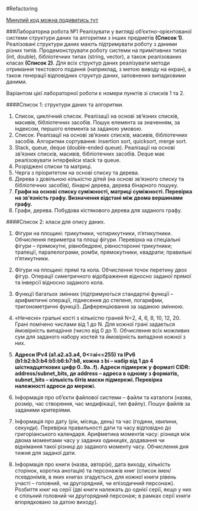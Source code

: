 #Refactoring

[Минулий код можна подивитись тут](https://github.com/knu-2nd-tochanenko/OOP/tree/master/Algorithms%2C%20Qt%20and%20Libraries/Graph-IP-Addresses)

###Лабораторна робота №1
Реалізувати у вигляді об’єктно-орієнтованої системи структури даних та
алгоритми з інших предметів **(Список 1)**. Реалізовані структури даних мають
підтримувати роботу з даними різних типів. Продемонструвати роботу
системи на примітивних типах (int, double), бібліотечних типах (string,
vector), а також реалізованих класах **(Список 2)**. Для всіх структур даних
реалізувати методи отримання текстового подання (наприклад, з метою
виводу на екран), а також генерації відповідних структур даних, заповнених
випадковими даними.

Варіантом цієї лабораторної роботи є номери пунктів зі списків 1 та 2.

####Список 1: структури даних та алгоритми.
1. Список, циклічний список. Реалізації на основі зв’язних списків,
масивів, бібліотечних засобів. Пошук елемента за значенням, за
індексом, першого елемента за заданою умовою.
2. Список. Реалізації на основі зв’язних списків, масивів, бібліотечних
засобів. Алгоритми сортування: insertion sort, quicksort, merge sort.
3. Stack, queue, deque (double-ended queue). Реалізації на основі зв’язних
списків, масивів, бібліотечних засобів. Deque має реалізовувати
інтерфейси stack та queue.
4. Розріджені списки та матриці.
5. Черга з пріоритетом на основі списку та дерева.
6. Дерева з довільною кількістю дітей (на основі зв’язного списку та
бібліотечних засобів), бінарні дерева, дерева бінарного пошуку.
7. **Графи на основі списку суміжності, матриці суміжності. Перевірка на
зв’язність графу. Визначення відстані між двома вершинами графу.**
8. Графи, дерева. Побудова кістякового дерева для заданого графу.

####Список 2: класи для опису даних.
1. Фігури на площині: трикутники, чотирикутники, п’ятикутники.
Обчислення периметра та площі фігури. Перевірка на спеціальні фігури
– прямокутні, рівнобедрені, рівносторонні трикутники; трапеції,
паралелограми, ромби, прямокутники, квадрати; правильні
п’ятикутники.

2. Фігури на площині: прямі та кола. Обчислення точок перетину двох
фігур. Операції симетричного відображення відносно заданої прямої та
інверсії відносно заданого кола.
3. Функції багатьох змінних (підтримуються стандартні функції –
арифметичні операції, піднесення до степеня, логарифми,
тригонометричні функції). Диференціювання за заданою змінною.
4. «Нечесні» гральні кості з кількістю граней N=2, 4, 6, 8, 10, 12, 20. Грані
помічено числами від 1 до N. Для кожної грані задається ймовірність
випадіння (число від 0 до 1). Обчислення всіх можливих сум для
заданого набору костей та ймовірність випадіння кожної з них.
5. **Адреси IPv4 (a1.a2.a3.a4, 0&lt;=ai&lt;=255) та IPv6 (b1:b2:b3:b4:b5:b6:b7:b8,
кожна з bi – набір від 1 до 4 шістнадцяткових цифр 0..9a..f). Адреси
підмереж у форматі CIDR: address/subnet_bits, де address – адреса в
одному з форматів, subnet_bits – кількість бітів маски підмережі.
Перевірка належності адреси до мережі.**
6. Інформація про об’єкти файлової системи – файли та каталоги (назва,
розмір, час створення, час модифікації, тип файлу). Пошук файлів за
заданими критеріями.
7. Інформація про дату (рік, місяць, день) та час (години, хвилини,
секунди). Перевірка правильності дати та часу відповідно до
григоріанського календаря. Арифметика моментів часу: різниця між
двома моментами часу у заданих одиницях, додавання чи віднімання
такої різниці до заданого моменту часу. Обчислення дня тижня для
заданої дати.
8. Інформація про книги (назва, автор(и), дата виходу, кількість сторінок,
коротка анотація) та персонажів книг (список імен/псевдонімів, в яких
книгах згадується, для кожної книги рівень участі – головний, чи
другорядний, чи епізодичний персонаж). Розбиття книг на серії (дві
книги належать до однієї серії, якщо у них є спільний головний чи
другорядний персонаж; в рамках серії книги впорядковано за датою
виходу).
